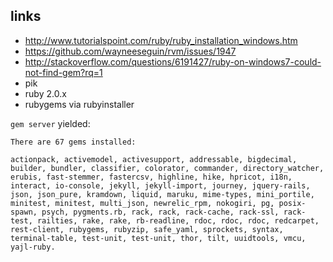 links
---

* http://www.tutorialspoint.com/ruby/ruby_installation_windows.htm
* https://github.com/wayneeseguin/rvm/issues/1947
* http://stackoverflow.com/questions/6191427/ruby-on-windows7-could-not-find-gem?rq=1
* pik
* ruby 2.0.x
* rubygems via rubyinstaller

`gem server` yielded:

``` rdoc
There are 67 gems installed:

actionpack, activemodel, activesupport, addressable, bigdecimal, builder, bundler, classifier, colorator, commander, directory_watcher, erubis, fast-stemmer, fastercsv, highline, hike, hpricot, i18n, interact, io-console, jekyll, jekyll-import, journey, jquery-rails, json, json_pure, kramdown, liquid, maruku, mime-types, mini_portile, minitest, minitest, multi_json, newrelic_rpm, nokogiri, pg, posix-spawn, psych, pygments.rb, rack, rack, rack-cache, rack-ssl, rack-test, railties, rake, rake, rb-readline, rdoc, rdoc, rdoc, redcarpet, rest-client, rubygems, rubyzip, safe_yaml, sprockets, syntax, terminal-table, test-unit, test-unit, thor, tilt, uuidtools, vmcu, yajl-ruby.
```

